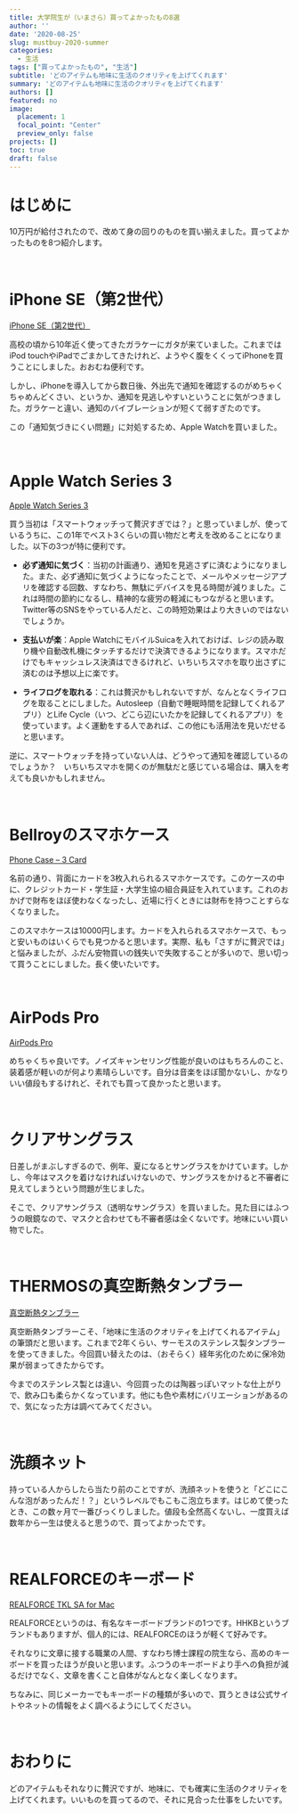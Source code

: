 ```yaml
---
title: 大学院生が（いまさら）買ってよかったもの8選
author: ''
date: '2020-08-25'
slug: mustbuy-2020-summer
categories:
  - 生活
tags: ["買ってよかったもの", "生活"]
subtitle: 'どのアイテムも地味に生活のクオリティを上げてくれます'
summary: 'どのアイテムも地味に生活のクオリティを上げてくれます'
authors: []
featured: no
image:
  placement: 1
  focal_point: "Center"
  preview_only: false
projects: []
toc: true
draft: false
---
```


# はじめに

10万円が給付されたので、改めて身の回りのものを買い揃えました。買ってよかったものを8つ紹介します。

<br>

# iPhone SE（第2世代）

[iPhone SE（第2世代）](https://www.apple.com/jp/iphone-se/ "iPhone SE")

高校の頃から10年近く使ってきたガラケーにガタが来ていました。これまではiPod touchやiPadでごまかしてきたけれど、ようやく腹をくくってiPhoneを買うことにしました。おおむね便利です。

しかし、iPhoneを導入してから数日後、外出先で通知を確認するのがめちゃくちゃめんどくさい、というか、通知を見逃しやすいということに気がつきました。ガラケーと違い、通知のバイブレーションが短くて弱すぎたのです。

この「通知気づきにくい問題」に対処するため、Apple Watchを買いました。

<br>

# Apple Watch Series 3

[Apple Watch Series 3](https://www.apple.com/jp/apple-watch-series-3/ "Apple Watch Series 3")

買う当初は「スマートウォッチって贅沢すぎでは？」と思っていましが、使っているうちに、この1年でベスト3くらいの買い物だと考えを改めることになりました。以下の3つが特に便利です。

- **必ず通知に気づく**：当初の計画通り、通知を見逃さずに済むようになりました。また、必ず通知に気づくようになったことで、メールやメッセージアプリを確認する回数、すなわち、無駄にデバイスを見る時間が減りました。これは時間の節約になるし、精神的な疲労の軽減にもつながると思います。Twitter等のSNSをやっている人だと、この時短効果はより大きいのではないでしょうか。
- **支払いが楽**：Apple WatchにモバイルSuicaを入れておけば、レジの読み取り機や自動改札機にタッチするだけで決済できるようになります。スマホだけでもキャッシュレス決済はできるけれど、いちいちスマホを取り出さずに済むのは予想以上に楽です。

- **ライフログを取れる**：これは贅沢かもしれないですが、なんとなくライフログを取ることにしました。Autosleep（自動で睡眠時間を記録してくれるアプリ）とLife Cycle（いつ、どこら辺にいたかを記録してくれるアプリ）を使っています。よく運動をする人であれば、この他にも活用法を見いだせると思います。

逆に、スマートウォッチを持っていない人は、どうやって通知を確認しているのでしょうか？　いちいちスマホを開くのが無駄だと感じている場合は、購入を考えても良いかもしれません。

<br>

# Bellroyのスマホケース

[Phone Case – 3 Card](https://ja.bellroy.com/products/phone-case-3-card/leather_iphone_se/caramel#slide-0 "Phone Case – 3 Card")

名前の通り、背面にカードを3枚入れられるスマホケースです。このケースの中に、クレジットカード・学生証・大学生協の組合員証を入れています。これのおかげで財布をほぼ使わなくなったし、近場に行くときには財布を持つことすらなくなりました。

このスマホケースは10000円します。カードを入れられるスマホケースで、もっと安いものはいくらでも見つかると思います。実際、私も「さすがに贅沢では」と悩みましたが、ふだん安物買いの銭失いで失敗することが多いので、思い切って買うことにしました。長く使いたいです。

<br>

# AirPods Pro

[AirPods Pro](https://www.apple.com/jp/airpods-pro/ "AirPods Pro")

めちゃくちゃ良いです。ノイズキャンセリング性能が良いのはもちろんのこと、装着感が軽いのが何より素晴らしいです。自分は音楽をほぼ聞かないし、かなりいい値段もするけれど、それでも買って良かったと思います。

<br>

# クリアサングラス

日差しがまぶしすぎるので、例年、夏になるとサングラスをかけています。しかし、今年はマスクを着けなければいけないので、サングラスをかけると不審者に見えてしまうという問題が生じました。

そこで、クリアサングラス（透明なサングラス）を買いました。見た目にはふつうの眼鏡なので、マスクと合わせても不審者感は全くないです。地味にいい買い物でした。

<br>

# THERMOSの真空断熱タンブラー

[真空断熱タンブラー](https://www.shopthermos.jp/shop/g/g350059280500/ "真空断熱タンブラー JDM-420 ブラック")

真空断熱タンブラーこそ、「地味に生活のクオリティを上げてくれるアイテム」の筆頭だと思います。これまで2年くらい、サーモスのステンレス製タンブラーを使ってきました。今回買い替えたのは、（おそらく）経年劣化のために保冷効果が弱まってきたからです。

今までのステンレス製とは違い、今回買ったのは陶器っぽいマットな仕上がりで、飲み口も柔らかくなっています。他にも色や素材にバリエーションがあるので、気になった方は調べてみてください。

<br>

# 洗顔ネット

持っている人からしたら当たり前のことですが、洗顔ネットを使うと「どこにこんな泡があったんだ！？」というレベルでもこもこ泡立ちます。はじめて使ったとき、この数ヶ月で一番びっくりしました。値段も全然高くないし、一度買えば数年から一生は使えると思うので、買ってよかったです。

<br>

# REALFORCEのキーボード

[REALFORCE TKL SA for Mac](https://www.realforce.co.jp/products/R2TLSA-US3M-WH/ "REALFORCE TKL SA for Mac / R2TLSA-US3M-WH")

REALFORCEというのは、有名なキーボードブランドの1つです。HHKBというブランドもありますが、個人的には、REALFORCEのほうが軽くて好みです。

それなりに文章に接する職業の人間、すなわち博士課程の院生なら、高めのキーボードを買ったほうが良いと思います。ふつうのキーボードより手への負担が減るだけでなく、文章を書くこと自体がなんとなく楽しくなります。

ちなみに、同じメーカーでもキーボードの種類が多いので、買うときは公式サイトやネットの情報をよく調べるようにしてください。

<br>

# おわりに

どのアイテムもそれなりに贅沢ですが、地味に、でも確実に生活のクオリティを上げてくれます。いいものを買ってるので、それに見合った仕事をしたいです。

